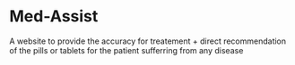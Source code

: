 # Med-Assist
A website to provide the accuracy for treatement + direct recommendation of the pills or tablets for the patient sufferring from any disease

